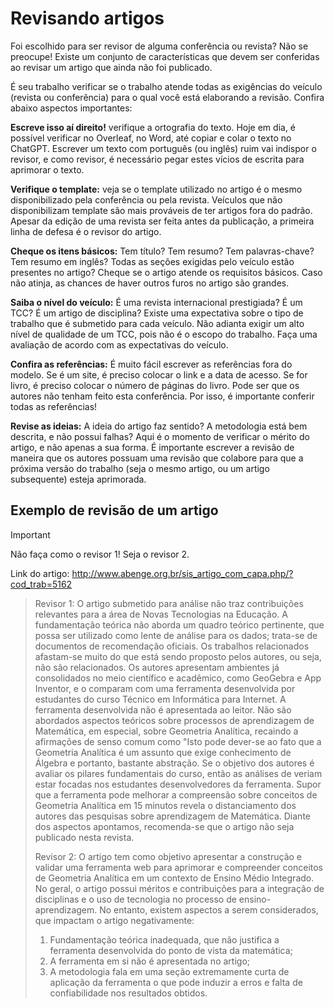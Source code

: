 # Revisando artigos

Foi escolhido para ser revisor de alguma conferência ou revista? Não se preocupe! Existe um conjunto de características
que devem ser conferidas ao revisar um artigo que ainda não foi publicado.

É seu trabalho verificar se o trabalho atende todas as exigências do veículo (revista ou conferência) para o qual você
está elaborando a revisão. Confira abaixo aspectos importantes:

**Escreve isso aí direito!** verifique a ortografia do texto. Hoje em dia, é possível verificar no Overleaf, no Word, até copiar e colar o texto no ChatGPT. Escrever um texto com português (ou inglês) ruim vai indispor o revisor, e como revisor, é necessário pegar estes vícios de escrita para aprimorar o texto. 

**Verifique o template:** veja se o template utilizado no artigo é o mesmo disponibilizado pela conferência ou pela revista. Veículos que não disponibilizam template são mais prováveis de ter artigos fora do padrão. Apesar da edição de uma revista ser feita antes da publicação, a primeira linha de defesa é o revisor do artigo.

**Cheque os itens básicos:** Tem título? Tem resumo? Tem palavras-chave? Tem resumo em inglês? Todas as seções exigidas pelo veículo estão presentes no artigo? Cheque se o artigo atende os requisitos básicos. Caso não atinja, as chances de haver outros furos no artigo são grandes.

**Saiba o nível do veículo:** É uma revista internacional prestigiada? É um TCC? É um artigo de disciplina? Existe uma expectativa sobre o tipo de trabalho que é submetido para cada veículo. Não adianta exigir um alto nível de qualidade de um TCC, pois não é o escopo do trabalho. Faça uma avaliação de acordo com as expectativas do veículo.

**Confira as referências:** É muito fácil escrever as referências fora do modelo. Se é um site, é preciso colocar o link e a data de acesso. Se for livro, é preciso colocar o número de páginas do livro. Pode ser que os autores não tenham feito esta conferência. Por isso, é importante conferir todas as referências!

**Revise as ideias:** A ideia do artigo faz sentido? A metodologia está bem descrita, e não possui falhas? Aqui é o momento de verificar o mérito do artigo, e não apenas a sua forma. É importante escrever a revisão de maneira que os autores possuam uma revisão que colabore para que a próxima versão do trabalho (seja o mesmo artigo, ou um artigo subsequente) esteja aprimorada.

## Exemplo de revisão de um artigo

> [!IMPORTANT]
> Não faça como o revisor 1! Seja o revisor 2.

Link do artigo: http://www.abenge.org.br/sis_artigo_com_capa.php/?cod_trab=5162

> Revisor 1:
> O artigo submetido para análise não traz contribuições relevantes para a área de Novas Tecnologias na Educação. A
> fundamentação teórica não aborda um quadro teórico pertinente, que possa ser utilizado como lente de análise para os
> dados; trata-se de documentos de recomendação oficiais. Os trabalhos relacionados afastam-se muito do que está sendo
> proposto pelos autores, ou seja, não são relacionados. Os autores apresentam ambientes já consolidados no meio
> científico e acadêmico, como GeoGebra e App Inventor, e o comparam com uma ferramenta desenvolvida por estudantes do
> curso Técnico em Informática para Internet. A ferramenta desenvolvida não é apresentada ao leitor. Não são abordados
> aspectos teóricos sobre processos de aprendizagem de Matemática, em especial, sobre Geometria Analítica, recaindo a
> afirmações de senso comum como "Isto pode dever-se ao fato que a Geometria Analítica é um assunto que exige conhecimento
> de Álgebra e portanto, bastante abstração. Se o objetivo dos autores é avaliar os pilares fundamentais do curso, então
> as análises de veriam estar focadas nos estudantes desenvolvedores da ferramenta. Supor que a ferramenta pode melhorar a
> compreensão sobre conceitos de Geometria Analítica em 15 minutos revela o distanciamento dos autores das pesquisas sobre
> aprendizagem de Matemática. Diante dos aspectos apontamos, recomenda-se que o artigo não seja publicado nesta revista.
>
> Revisor 2:
> O artigo tem como objetivo apresentar a construção e validar uma ferramenta web para aprimorar e compreender conceitos
> de Geometria Analítica em um contexto de Ensino Médio Integrado. No geral, o artigo possui méritos e contribuições para
> a integração de disciplinas e o uso de tecnologia no processo de ensino-aprendizagem. No entanto, existem aspectos a
> serem considerados, que impactam o artigo negativamente: 
> 1. Fundamentação teórica inadequada, que não justifica a ferramenta desenvolvida do ponto de vista da matemática; 
> 2. A ferramenta em si não é apresentada no artigo; 
> 3. A metodologia fala em uma seção extremamente curta de aplicação da ferramenta o que pode induzir a erros e falta de
> confiabilidade nos resultados obtidos.